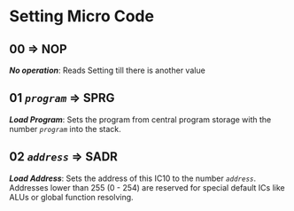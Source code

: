 # Setting Micro Code

## 00 => NOP

***No operation***: Reads Setting till there is another value

## 01 *````program````* => SPRG

***Load Program***: Sets the program from central program storage with the number *````program````* into the stack.

## 02 *````address````* => SADR

***Load Address***: Sets the address of this IC10 to the number *````address````*. Addresses lower than 255 (0 - 254) are reserved for special default ICs like ALUs or global function resolving.
